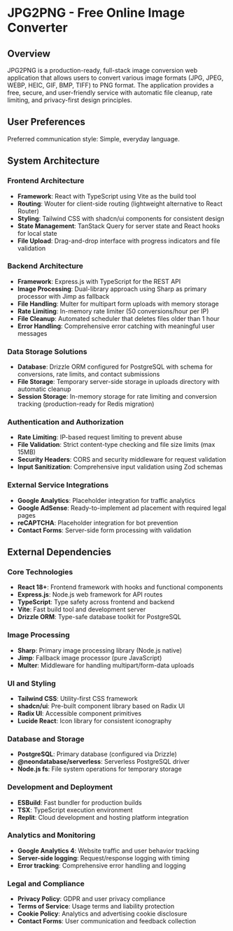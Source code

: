 # JPG2PNG - Free Online Image Converter

## Overview

JPG2PNG is a production-ready, full-stack image conversion web application that allows users to convert various image formats (JPG, JPEG, WEBP, HEIC, GIF, BMP, TIFF) to PNG format. The application provides a free, secure, and user-friendly service with automatic file cleanup, rate limiting, and privacy-first design principles.

## User Preferences

Preferred communication style: Simple, everyday language.

## System Architecture

### Frontend Architecture
- **Framework**: React with TypeScript using Vite as the build tool
- **Routing**: Wouter for client-side routing (lightweight alternative to React Router)
- **Styling**: Tailwind CSS with shadcn/ui components for consistent design
- **State Management**: TanStack Query for server state and React hooks for local state
- **File Upload**: Drag-and-drop interface with progress indicators and file validation

### Backend Architecture
- **Framework**: Express.js with TypeScript for the REST API
- **Image Processing**: Dual-library approach using Sharp as primary processor with Jimp as fallback
- **File Handling**: Multer for multipart form uploads with memory storage
- **Rate Limiting**: In-memory rate limiter (50 conversions/hour per IP)
- **File Cleanup**: Automated scheduler that deletes files older than 1 hour
- **Error Handling**: Comprehensive error catching with meaningful user messages

### Data Storage Solutions
- **Database**: Drizzle ORM configured for PostgreSQL with schema for conversions, rate limits, and contact submissions
- **File Storage**: Temporary server-side storage in uploads directory with automatic cleanup
- **Session Storage**: In-memory storage for rate limiting and conversion tracking (production-ready for Redis migration)

### Authentication and Authorization
- **Rate Limiting**: IP-based request limiting to prevent abuse
- **File Validation**: Strict content-type checking and file size limits (max 15MB)
- **Security Headers**: CORS and security middleware for request validation
- **Input Sanitization**: Comprehensive input validation using Zod schemas

### External Service Integrations
- **Google Analytics**: Placeholder integration for traffic analytics
- **Google AdSense**: Ready-to-implement ad placement with required legal pages
- **reCAPTCHA**: Placeholder integration for bot prevention
- **Contact Forms**: Server-side form processing with validation

## External Dependencies

### Core Technologies
- **React 18+**: Frontend framework with hooks and functional components
- **Express.js**: Node.js web framework for API routes
- **TypeScript**: Type safety across frontend and backend
- **Vite**: Fast build tool and development server
- **Drizzle ORM**: Type-safe database toolkit for PostgreSQL

### Image Processing
- **Sharp**: Primary image processing library (Node.js native)
- **Jimp**: Fallback image processor (pure JavaScript)
- **Multer**: Middleware for handling multipart/form-data uploads

### UI and Styling
- **Tailwind CSS**: Utility-first CSS framework
- **shadcn/ui**: Pre-built component library based on Radix UI
- **Radix UI**: Accessible component primitives
- **Lucide React**: Icon library for consistent iconography

### Database and Storage
- **PostgreSQL**: Primary database (configured via Drizzle)
- **@neondatabase/serverless**: Serverless PostgreSQL driver
- **Node.js fs**: File system operations for temporary storage

### Development and Deployment
- **ESBuild**: Fast bundler for production builds
- **TSX**: TypeScript execution environment
- **Replit**: Cloud development and hosting platform integration

### Analytics and Monitoring
- **Google Analytics 4**: Website traffic and user behavior tracking
- **Server-side logging**: Request/response logging with timing
- **Error tracking**: Comprehensive error handling and logging

### Legal and Compliance
- **Privacy Policy**: GDPR and user privacy compliance
- **Terms of Service**: Usage terms and liability protection  
- **Cookie Policy**: Analytics and advertising cookie disclosure
- **Contact Forms**: User communication and feedback collection